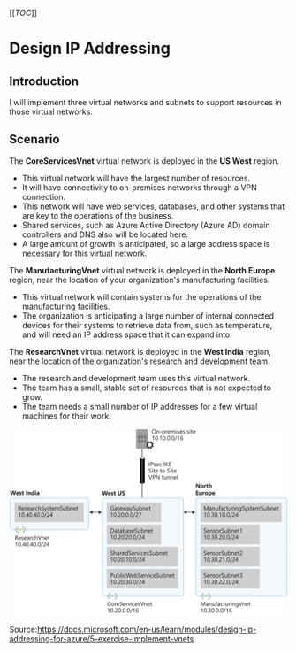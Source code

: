 
[[_TOC_]]

# Design IP Addressing

## Introduction
I will implement three virtual networks and subnets to support resources in those virtual networks.

## Scenario

The **CoreServicesVnet** virtual network is deployed in the **US West** region.
* This virtual network will have the largest number of resources. 
* It will have connectivity to on-premises networks through a VPN connection. 
* This network will have web services, databases, and other systems that are key to the operations of the business. 
* Shared services, such as Azure Active Directory (Azure AD) domain controllers and DNS also will be located here. 
* A large amount of growth is anticipated, so a large address space is necessary for this virtual network.

The **ManufacturingVnet** virtual network is deployed in the **North Europe** region, near the location of your organization's manufacturing facilities. 
* This virtual network will contain systems for the operations of the manufacturing facilities. 
* The organization is anticipating a large number of internal connected devices for their systems to retrieve data from, such as temperature, and will need an IP address space that it can expand into.


The **ResearchVnet** virtual network is deployed in the **West India** region, near the location of the organization's research and development team. 
* The research and development team uses this virtual network. 
* The team has a small, stable set of resources that is not expected to grow. 
* The team needs a small number of IP addresses for a few virtual machines for their work.

![alt](pics/5-design-implement-vnet-peering.svg)




























Source:https://docs.microsoft.com/en-us/learn/modules/design-ip-addressing-for-azure/5-exercise-implement-vnets
